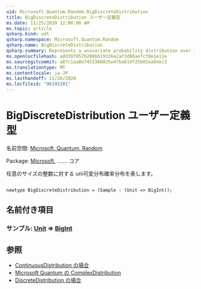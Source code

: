 ```yaml
---
uid: Microsoft.Quantum.Random.BigDiscreteDistribution
title: BigDiscreteDistribution ユーザー定義型
ms.date: 11/25/2020 12:00:00 AM
ms.topic: article
qsharp.kind: udt
qsharp.namespace: Microsoft.Quantum.Random
qsharp.name: BigDiscreteDistribution
qsharp.summary: Represents a univariate probability distribution over integers of arbitrary size.
ms.openlocfilehash: add39f057b209bb19336a2af3d08aefcf8e1e11e
ms.sourcegitcommit: a87c1aa8e7453360025e47ba614f25b02ea84ec3
ms.translationtype: MT
ms.contentlocale: ja-JP
ms.lasthandoff: 11/26/2020
ms.locfileid: "96193201"
---
```

# <a name="bigdiscretedistribution-user-defined-type"></a>BigDiscreteDistribution ユーザー定義型

名前空間: [Microsoft. Quantum. Random](xref:Microsoft.Quantum.Random)

Package: [Microsoft.](https://nuget.org/packages/Microsoft.Quantum.QSharp.Core) ....... コア


任意のサイズの整数に対する uni可変分布確率分布を表します。

```qsharp

newtype BigDiscreteDistribution = (Sample : (Unit => BigInt));
```



## <a name="named-items"></a>名前付き項目

### <a name="sample--unit--bigint"></a>サンプル: [Unit](xref:microsoft.quantum.lang-ref.unit) => [BigInt](xref:microsoft.quantum.lang-ref.bigint) 



## <a name="see-also"></a>参照

- [ContinuousDistribution の場合](xref:Microsoft.Quantum.Random.ContinuousDistribution)
- [Microsoft Quantum の ComplexDistribution](xref:Microsoft.Quantum.Random.ComplexDistribution)
- [DiscreteDistribution の場合](xref:Microsoft.Quantum.Random.DiscreteDistribution)